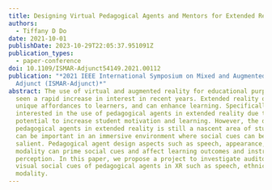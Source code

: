 ```yaml
---
title: Designing Virtual Pedagogical Agents and Mentors for Extended Reality
authors:
  - Tiffany D Do
date: 2021-10-01
publishDate: 2023-10-29T22:05:37.951091Z
publication_types:
  - paper-conference
doi: 10.1109/ISMAR-Adjunct54149.2021.00112
publication: "*2021 IEEE International Symposium on Mixed and Augmented Reality
  Adjunct (ISMAR-Adjunct)*"
abstract: The use of virtual and augmented reality for educational purposes has
  seen a rapid increase in interest in recent years. Extended reality offers
  unique affordances to learners, and can enhance learning. Specifically, we are
  interested in the use of pedagogical agents in extended reality due to their
  potential to increase student motivation and learning. However, the design of
  pedagogical agents in extended reality is still a nascent area of study, which
  can be important in an immersive environment where social cues can be more
  salient. Pedagogical agent design aspects such as speech, appearance, and
  modality can prime social cues and affect learning outcomes and instructor
  perception. In this paper, we propose a project to investigate auditory and
  visual social cues of pedagogical agents in XR such as speech, ethnicity, and
  modality.
---
```

